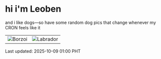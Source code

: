 # hi i'm Leoben

and i like dogs—so have some random dog pics that change whenever my CRON feels like it

|  |  |
|--------|----------|
| ![Borzoi](https://random-dog-vercel.vercel.app/api/random-borzoi?v=1759942806) | ![Labrador](https://random-dog-vercel.vercel.app/api/random-labrador?v=1759942806) |

Last updated: 2025-10-09 01:00 PHT
